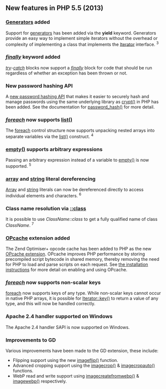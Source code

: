 ## New features in PHP 5.5 (2013)

### [Generators](http://php.net/manual/language.generators.php) added

Support for [generators](http://php.net/manual/language.generators.php) has been added via the **yield** keyword. Generators provide an easy way to implement simple iterators without the overhead or complexity of implementing a class that implements the [Iterator](http://php.net/manual/class.iterator.php) interface. <sup>3</sup>

### [_finally_](http://php.net/manual/language.exceptions.php#language.exceptions.finally) keyword added

[_try_](http://php.net/manual/language.exceptions.php)-[_catch_](http://php.net/manual/language.exceptions.php#language.exceptions.catch) blocks now support a [_finally_](http://php.net/manual/language.exceptions.php#language.exceptions.finally) block for code that should be run regardless of whether an exception has been thrown or not.

### New password hashing API

A [new password hashing API](http://php.net/manual/book.password.php) that makes it easier to securely hash and manage passwords using the same underlying library as [crypt()](http://php.net/manual/function.crypt.php) in PHP has been added. See the documentation for [password_hash()](http://php.net/manual/function.password-hash.php) for more detail.

### [_foreach_](http://php.net/manual/control-structures.foreach.php) now supports [list()](http://php.net/manual/function.list.php)

The [foreach](http://php.net/manual/control-structures.foreach.php) control structure now supports unpacking nested arrays into separate variables via the [list()](http://php.net/manual/function.list.php) construct. <sup>4</sup>

### [empty()](http://php.net/manual/function.empty.php) supports arbitrary expressions

Passing an arbitrary expression instead of a variable to [empty()](http://php.net/manual/function.empty.php) is now supported. <sup>5</sup>

### [array](http://php.net/manual/language.types.array.php) and [string](http://php.net/manual/language.types.string.php) literal dereferencing

[Array](http://php.net/manual/language.types.array.php) and [string](http://php.net/manual/language.types.string.php) literals can now be dereferenced directly to access individual elements and characters. <sup>6</sup>

### Class name resolution via [::class](http://php.net/manual/language.oop5.basic.php#language.oop5.basic.class.class)

It is possible to use _ClassName::class_ to get a fully qualified name of class _ClassName_. <sup>7</sup>

### [OPcache](http://php.net/manual/book.opcache.php) extension added

The Zend Optimiser+ opcode cache has been added to PHP as the new [OPcache extension](http://php.net/manual/book.opcache.php). OPcache improves PHP performance by storing precompiled script bytecode in shared memory, thereby removing the need for PHP to load and parse scripts on each request. See [the installation instructions](http://php.net/manual/opcache.installation.php) for more detail on enabling and using OPcache.

### [_foreach_](http://php.net/manual/control-structures.foreach.php) now supports non-scalar keys

[foreach](http://php.net/manual/control-structures.foreach.php) now supports keys of any type. While non-scalar keys cannot occur in native PHP arrays, it is possible for [Iterator::key()](http://php.net/manual/iterator.key.php) to return a value of any type, and this will now be handled correctly.

### Apache 2.4 handler supported on Windows

The Apache 2.4 handler SAPI is now supported on Windows.

### Improvements to GD

Various improvements have been made to the GD extension, these include:

*   Flipping support using the new [imageflip()](http://php.net/manual/function.imageflip.php) function.
*   Advanced cropping support using the [imagecrop()](http://php.net/manual/function.imagecrop.php) & [imagecropauto()](http://php.net/manual/function.imagecropauto.php) functions.
*   WebP read and write support using [imagecreatefromwebp()](http://php.net/manual/function.imagecreatefromwebp.php) & [imagewebp()](http://php.net/manual/function.imagewebp.php) respectively.




